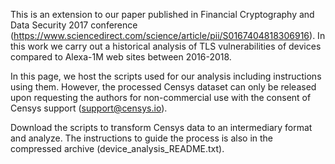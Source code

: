 This is an extension to our paper published in Financial Cryptography and Data Security 2017 conference (https://www.sciencedirect.com/science/article/pii/S0167404818306916). In this work we carry out a historical analysis of TLS vulnerabilities of devices compared to Alexa-1M web sites between 2016-2018.

In this page, we host the scripts used for our analysis including instructions using them. However, the processed Censys dataset can only be released upon requesting the authors for non-commercial use with the consent of Censys support (support@censys.io).

Download the scripts to transform Censys data to an intermediary format and analyze. The instructions to guide the process is also in the compressed archive (device_analysis_README.txt).
